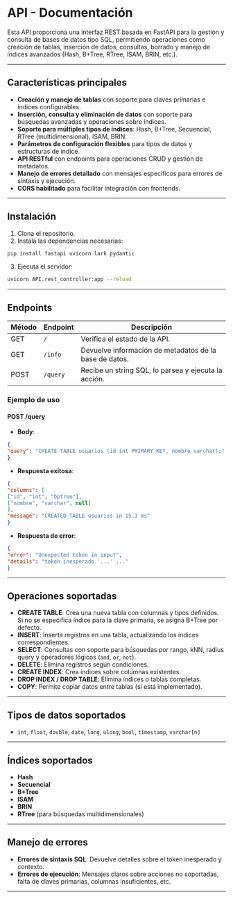# API - Documentación

Esta API proporciona una interfaz REST basada en FastAPI para la gestión y consulta de bases de datos tipo SQL, permitiendo operaciones como creación de tablas, inserción de datos, consultas, borrado y manejo de índices avanzados (Hash, B+Tree, RTree, ISAM, BRIN, etc.).

---

## Características principales

- **Creación y manejo de tablas** con soporte para claves primarias e índices configurables.
- **Inserción, consulta y eliminación de datos** con soporte para búsquedas avanzadas y operaciones sobre índices.
- **Soporte para múltiples tipos de índices**: Hash, B+Tree, Secuencial, RTree (multidimensional), ISAM, BRIN.
- **Parámetros de configuración flexibles** para tipos de datos y estructuras de índice.
- **API RESTful** con endpoints para operaciones CRUD y gestión de metadatos.
- **Manejo de errores detallado** con mensajes específicos para errores de sintaxis y ejecución.
- **CORS habilitado** para facilitar integración con frontends.

---

## Instalación

1. Clona el repositorio.
2. Instala las dependencias necesarias:
```bash
pip install fastapi uvicorn lark pydantic
```
3. Ejecuta el servidor:
```bash
uvicorn API.rest_controller:app --reload
```


---

## Endpoints

| Método | Endpoint      | Descripción                                                |
|--------|--------------|------------------------------------------------------------|
| GET    | `/`          | Verifica el estado de la API.                              |
| GET    | `/info`      | Devuelve información de metadatos de la base de datos.     |
| POST   | `/query`     | Recibe un string SQL, lo parsea y ejecuta la acción.       |

### Ejemplo de uso

#### POST /query

- **Body**:
```json
{
"query": "CREATE TABLE usuarios (id int PRIMARY KEY, nombre varchar);"
}
```

- **Respuesta exitosa**:
```json
{
"columns": [
["id", "int", "bptree"],
["nombre", "varchar", null]
],
"message": "CREATED TABLE usuarios in 15.3 ms"
}
```

- **Respuesta de error**:
```json
{
"error": "Unexpected token in input",
"details": "token inesperado '...' ..."
}
```


---

## Operaciones soportadas

- **CREATE TABLE**: Crea una nueva tabla con columnas y tipos definidos. Si no se especifica índice para la clave primaria, se asigna B+Tree por defecto.
- **INSERT**: Inserta registros en una tabla, actualizando los índices correspondientes.
- **SELECT**: Consultas con soporte para búsquedas por rango, kNN, radius query y operadores lógicos (`and`, `or`, `not`).
- **DELETE**: Elimina registros según condiciones.
- **CREATE INDEX**: Crea índices sobre columnas existentes.
- **DROP INDEX / DROP TABLE**: Elimina índices o tablas completas.
- **COPY**: Permite copiar datos entre tablas (si está implementado).

---

## Tipos de datos soportados

- `int`, `float`, `double`, `date`, `long`, `ulong`, `bool`, `timestamp`, `varchar[n]`

---

## Índices soportados

- **Hash**
- **Secuencial**
- **B+Tree**
- **ISAM**
- **BRIN**
- **RTree** (para búsquedas multidimensionales)

---

## Manejo de errores

- **Errores de sintaxis SQL**: Devuelve detalles sobre el token inesperado y contexto.
- **Errores de ejecución**: Mensajes claros sobre acciones no soportadas, falta de claves primarias, columnas insuficientes, etc.

---

